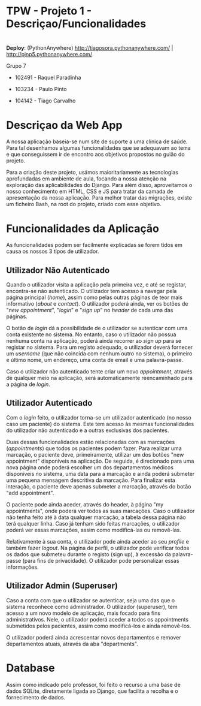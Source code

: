 # TPW - Projeto 1 - Descriçao/Funcionalidades

#

**Deploy**: (PythonAnywhere) http://tiagosora.pythonanywhere.com/ | http://pjnp5.pythonanywhere.com/

Grupo 7

- 102491 - Raquel Paradinha

- 103234 - Paulo Pinto

- 104142 - Tiago Carvalho

# Descriçao da Web App

A nossa aplicação baseia-se num site de suporte a uma clínica de saúde. Para tal desenhamos algumas funcionalidades que se adequavam ao tema e que conseguissem ir de encontro aos objetivos propostos no guião do projeto.

Para a criação deste projeto, usámos maioritariamente as tecnologias aprofundadas em ambiente de aula, focando a nossa atenção na exploração das aplicabilidades do Django. Para além disso, aproveitamos o nosso conhecimento em HTML, CSS e JS para tratar da camada de apresentação da nossa aplicação. Para melhor tratar das migrações, existe um ficheiro Bash, na root do projeto, criado com esse objetivo.

# Funcionalidades da Aplicação

As funcionalidades podem ser facilmente explicadas se forem tidos em causa os nossos 3 tipos de utilizador.

## Utilizador Não Autenticado

Quando o utilizador visita a aplicação pela primeira vez, e até se registar, encontra-se não autenticado. O utilizador tem acesso a navegar pela página principal (*home*), assim como pelas outras páginas de teor mais informativo (*about* e *contact*). O utilizador poderá ainda, ver os botões de "*new* *appointment*", "*login*" e "*sign* *up*" no *header* de cada uma das páginas.

O botão de *login* dá a possibilidade de o utilizador se autenticar com uma conta existente no sistema. No entanto, caso o utilizador não possua nenhuma conta na aplicação, poderá ainda recorrer ao *sign up* para se registar no sistema. Para um registo adequado, o utilizador deverá fornecer um *username* (que não coincida com nenhum outro no sistema), o primeiro e último nome, um endereço, uma conta de email e uma palavra-passe.

Caso o utilizador não autenticado tente criar um novo *appointment*, através de qualquer meio na aplicação, será automaticamente reencaminhado para a página de *login*.

## Utilizador Autenticado

Com o *login* feito, o utilizador torna-se um utilizador autenticado (no nosso caso um paciente) do sistema. Este tem acesso às mesmas funcionalidades do utilizador não autenticado e a outras exclusivas dos pacientes.

Duas dessas funcionalidades estão relacionadas com as marcações (*appointments*) que todos os pacientes podem fazer. Para realizar uma marcação, o paciente deve, primeiramente, utilizar um dos botões "new appointment" disponíveis na aplicação. De seguida, é direcionado para uma nova página onde poderá escolher um dos departamentos médicos disponíveis no sistema, uma data para a marcação e ainda poderá submeter uma pequena mensagem descritiva da marcação. Para finalizar esta interação, o paciente deve apenas submeter a marcação, através do botão "add appointment".

O paciente pode ainda aceder, através do header, à página "my appointments", onde poderá ver todos as suas marcações. Caso o utilizador não tenha feito até à data qualquer marcação, a tabela dessa página não terá qualquer linha. Caso já tenham sido feitas marcações, o utilizador poderá ver essas marcações, assim como modificá-las ou removê-las.

Relativamente à sua conta, o utilizador pode ainda aceder ao seu *profile* e também fazer *logout*. Na página de perfil, o utilizador pode verificar todos os dados que submeteu durante o registo (sign up), à excessão da palavra-passe (para fins de privacidade). O utilizador pode personalizar essas informações.

## Utilizador Admin (Superuser)

Caso a conta com que o utilizador se autenticar, seja uma das que o sistema reconhece como administrador. O utilizador (superuser), tem acesso a um novo modelo de aplicação, mais focado para fins administrativos. Nele, o utilizador poderá aceder a todos os appointments submetidos pelos pacientes, assim como modificá-los e ainda removê-los.

O utilizador poderá ainda acrescentar novos departamentos e remover departamentos atuais, através da aba "departments".

# Database

Assim como indicado pelo professor, foi feito o recurso a uma base de dados SQLite, diretamente ligada ao Django, que  facilita a recolha e o fornecimento de dados.

